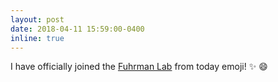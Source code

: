 ```yaml
---
layout: post
date: 2018-04-11 15:59:00-0400
inline: true
---
```


I have officially joined the [Fuhrman Lab](https://dornsife.usc.edu/labs/fuhrmanlab) from today emoji! :sparkles: :smile:
